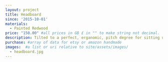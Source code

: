 ```yaml
---
layout: project
title: Headboard
since: '2015-10-01'
materials:
  - Painted Redwood
price: "150.00" #all prices in GB £ in "" to make string not decimal.
description: Tilted to a perfect, erganomic, pitch degree for sitting up in bed, this headboard is comfortable and robust and made to fit an existing frame.
purchase: #array of data for etsy or amazon handmade
images:  #a list or uri relative to site/assets/images/
  - headboard.jpg
---
```


